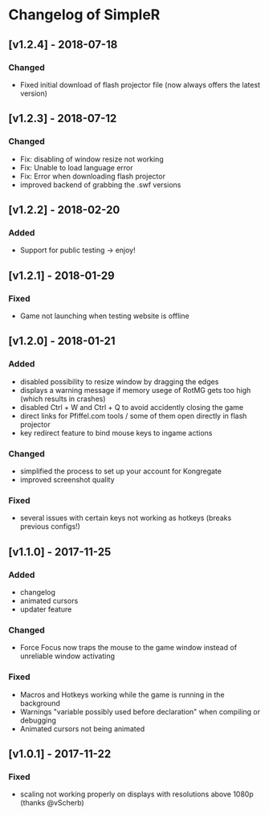 # Changelog of SimpleR

## [v1.2.4] - 2018-07-18

### Changed
- Fixed initial download of flash projector file (now always offers the latest version)

## [v1.2.3] - 2018-07-12

### Changed
- Fix: disabling of window resize not working
- Fix: Unable to load language error
- Fix: Error when downloading flash projector
- improved backend of grabbing the .swf versions

## [v1.2.2] - 2018-02-20
### Added
- Support for public testing -> enjoy!


## [v1.2.1] - 2018-01-29
### Fixed
- Game not launching when testing website is offline


## [v1.2.0] - 2018-01-21
### Added
- disabled possibility to resize window by dragging the edges
- displays a warning message if memory usege of RotMG gets too high (which results in crashes)
- disabled Ctrl + W and Ctrl + Q to avoid accidently closing the game
- direct links for Pfiffel.com tools / some of them open directly in flash projector
- key redirect feature to bind mouse keys to ingame actions

### Changed
- simplified the process to set up your account for Kongregate
- improved screenshot quality

### Fixed
- several issues with certain keys not working as hotkeys (breaks previous configs!)


## [v1.1.0] - 2017-11-25
### Added
- changelog
- animated cursors
- updater feature

### Changed
- Force Focus now traps the mouse to the game window instead of unreliable window activating

### Fixed
- Macros and Hotkeys working while the game is running in the background
- Warnings "variable possibly used before declaration" when compiling or debugging
- Animated cursors not being animated


## [v1.0.1] - 2017-11-22
### Fixed
- scaling not working properly on displays with resolutions above 1080p (thanks @vScherb)
